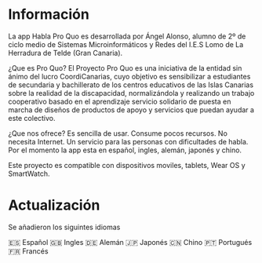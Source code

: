 # Información

La app Habla Pro Quo es desarrollada por Ángel Alonso, alumno de 2º de ciclo medio de Sistemas Microinformáticos y Redes del I.E.S Lomo de La Herradura de Telde (Gran Canaria).

¿Que es Pro Quo?
El Proyecto Pro Quo es una iniciativa de la entidad sin ánimo del lucro CoordiCanarias, cuyo objetivo es sensibilizar a estudiantes de secundaria y bachillerato de los centros educativos de las Islas Canarias sobre la realidad de la discapacidad, normalizándola y realizando un trabajo cooperativo basado en el aprendizaje servicio solidario de puesta en marcha de diseños de productos de apoyo y servicios que puedan ayudar a este colectivo.

¿Que nos ofrece?
Es sencilla de usar.
Consume pocos recursos.
No necesita Internet.
Un servicio para las personas con dificultades de habla.
Por el momento la app esta en español, ingles, alemán, japonés y chino.

Este proyecto es compatible con dispositivos moviles, tablets, Wear OS y SmartWatch.

# Actualización
Se añadieron los siguintes idiomas

🇪🇸 Español
🇬🇧 Ingles
🇩🇪 Alemán
🇯🇵 Japonés
🇨🇳 Chino
🇵🇹 Portugués
🇫🇷 Francés